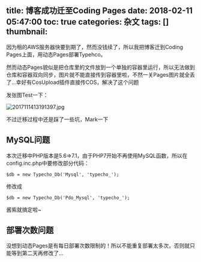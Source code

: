 title: 博客成功迁至Coding Pages
date: 2018-02-11 05:47:00
toc: true
categories: 杂文
tags: []
thumbnail: 
---
因为租的AWS服务器快要到期了，然而没钱续了，所以我把博客迁到Coding Pages上面，用动态Pages部署Typehco。

然而动态Pages貌似是把仓库里的文件放到一个单独的容器里运行，所以无法做到仓库和容器双向同步，图片就不能直接传到容器里啦，不然一关Pages图片就全丢了...幸好有CosUpload插件直接传COS，解决了这个问题

发张图Test一下：

![2017111413191397.jpg][1]

不过迁移过程中还是踩了一些坑，Mark一下

## MySQL问题 ##

本次迁移中PHP版本是5.6=>7.1，由于PHP7开始不再使用MySQL函数，所以在config.inc.php中要修改部分代码：

```
$db = new Typecho_Db('Mysql', 'typecho_');
```

修改成

```
$db = new Typecho_Db('Pdo_Mysql', 'typecho_');
```

酱紫就搞定啦~

## 部署次数问题 ##

没想到动态Pages是有每日部署次数限制的！所以不能重复部署太多次，否则就只能等到第二天再修改了...


  [1]: https://blog-img-1251828412.file.myqcloud.com/2018/02/11/881741996.jpg